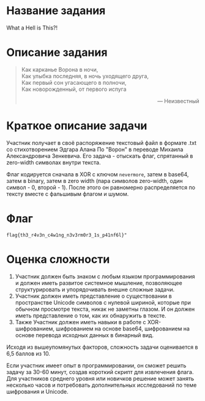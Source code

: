 # Название задания

What a Hell is This?!

# Описание задания

> Как карканье Ворона в ночи,  
> Как улыбка последняя, в ночь уходящего друга,  
> Как первый сон угасающего в полночи,  
> Как новорожденный, от первого испуга
>
> <div align="right">— Неизвестный</div>

# Краткое описание задачи

Участник получает в своё распоряжение текстовый файл в формате .txt со стихотворением Эдгара Алана По "Ворон" в переводе Михаила Александровича Зенкевича. Его задача - отыскать флаг, спрятанный в zero-width символах внутри текста.

Флаг кодируется сначала в XOR с ключом `nevermore`, затем в base64, затем в binary, затем в zero width (пара символов zero-width, один символ - 0, второй - 1). После этого он равномерно распределяется по тексту вместе с фальшивым флагом и шумом.

# Флаг

`flag{th3_r4v3n_c4w1ng_n3v3rm0r3_1s_p41nf6l}"`

# Оценка сложности

1. Участник должен быть знаком с любым языком программирования и должен иметь развитое системное мышление, позволяющее структурировать и упорядочивать внешне сложные задачи.
2. Участник должен иметь представление о существовании в пространстве Unicode символов с нулевой шириной, которые при обычном просмотре текста, никак не заметны глазом. И он должен иметь представление о том, как их обнаружить в тексте.
3. Также Участник должен иметь навыки в работе с XOR-шифрованием, шифрованием на основе base64, шифрованием на основе перевода исходных данных в бинарный вид.

Исходя из вышеупомянутых факторов, сложность задачи оценивается в 6,5 баллов из 10.

Если участник имеет опыт в программировании, он сможет решить задачу за 30-60 минут, создав короткий скрипт для извлечения флага. Для участников среднего уровня или новичков решение может занять несколько часов и потребовать дополнительных исследований по теме шифрования и Unicode.
